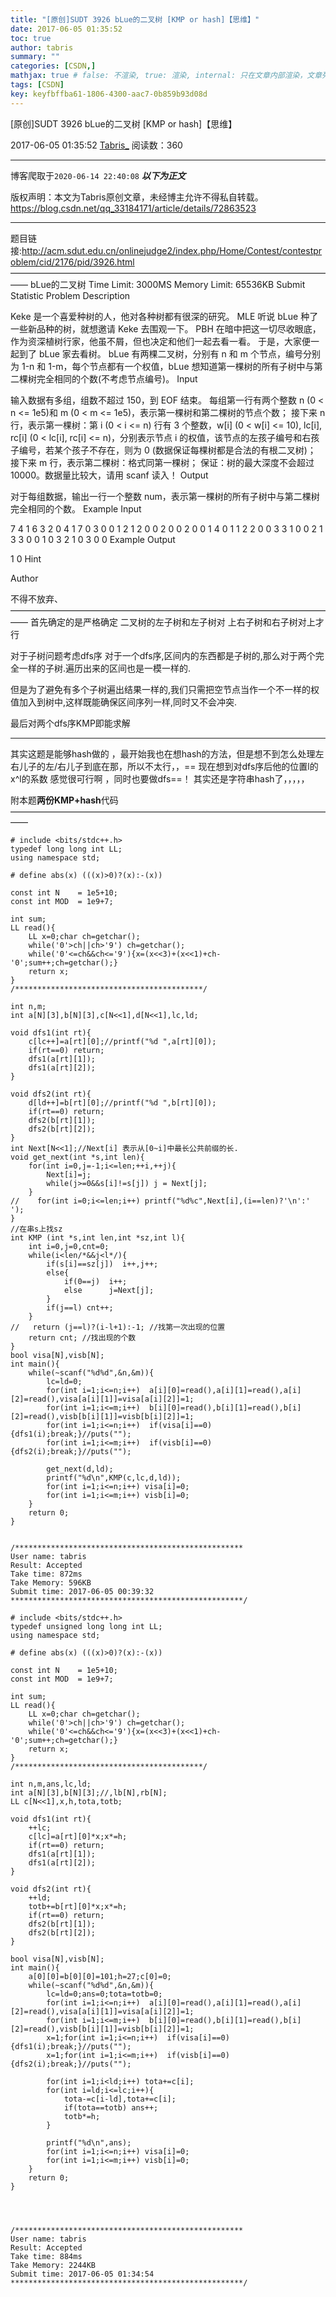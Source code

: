 ```yaml
---
title: "[原创]SUDT 3926 bLue的二叉树 [KMP or hash]【思维】"
date: 2017-06-05 01:35:52
toc: true
author: tabris
summary: ""
categories: [CSDN,]
mathjax: true # false: 不渲染, true: 渲染, internal: 只在文章内部渲染，文章列表中不渲染
tags: [CSDN]
key: keyfbffba61-1806-4300-aac7-0b859b93d08d
---
```


[原创]SUDT 3926 bLue的二叉树 [KMP or hash]【思维】

2017-06-05 01:35:52  [Tabris_](https://me.csdn.net/qq_33184171) 阅读数：360

---

博客爬取于`2020-06-14 22:40:08`
***以下为正文***

版权声明：本文为Tabris原创文章，未经博主允许不得私自转载。
https://blog.csdn.net/qq_33184171/article/details/72863523

<!-- more -->

---

题目链接:http://acm.sdut.edu.cn/onlinejudge2/index.php/Home/Contest/contestproblem/cid/2176/pid/3926.html
——————————————————————————————————————
bLue的二叉树
Time Limit: 3000MS Memory Limit: 65536KB
Submit Statistic
Problem Description

Keke 是一个喜爱种树的人，他对各种树都有很深的研究。
MLE 听说 bLue 种了一些新品种的树，就想邀请 Keke 去围观一下。
PBH 在暗中把这一切尽收眼底，作为资深植树行家，他虽不屑，但也决定和他们一起去看一看。
于是，大家便一起到了 bLue 家去看树。
bLue 有两棵二叉树，分别有 n 和 m 个节点，编号分别为 1-n 和 1-m，每个节点都有一个权值，bLue 想知道第一棵树的所有子树中与第二棵树完全相同的个数(不考虑节点编号)。
Input

输入数据有多组，组数不超过 150，到 EOF 结束。
每组第一行有两个整数 n (0 < n <= 1e5)和 m (0 < m <= 1e5)，表示第一棵树和第二棵树的节点个数；
接下来 n 行，表示第一棵树：第 i (0 < i <= n) 行有 3 个整数，w[i] (0 < w[i] <= 10), lc[i], rc[i] (0 < lc[i], rc[i] <= n)，分别表示节点 i 的权值，该节点的左孩子编号和右孩子编号，若某个孩子不存在，则为 0 (数据保证每棵树都是合法的有根二叉树)；
接下来 m 行，表示第二棵树：格式同第一棵树；
保证：树的最大深度不会超过 10000。数据量比较大，请用 scanf 读入！
Output

对于每组数据，输出一行一个整数 num，表示第一棵树的所有子树中与第二棵树完全相同的个数。
Example Input

7 4
1 6 3
2 0 4
1 7 0
3 0 0
1 2 1
2 0 0
2 0 0
2 0 0
1 4 0
1 1 2
2 0 0
3 3
1 0 0
2 1 3
3 0 0
1 0 3
2 1 0
3 0 0
Example Output

1
0
Hint

Author

不得不放弃、
——————————————————————————————————————
首先确定的是严格确定 二叉树的左子树和左子树对 上右子树和右子树对上才行

对于子树问题考虑dfs序
对于一个dfs序,区间内的东西都是子树的,那么对于两个完全一样的子树.遍历出来的区间也是一模一样的.

但是为了避免有多个子树遍出结果一样的,我们只需把空节点当作一个不一样的权值加入到树中,这样既能确保区间序列一样,同时又不会冲突.

最后对两个dfs序KMP即能求解


---
其实这题是能够hash做的 ，最开始我也在想hash的方法，但是想不到怎么处理左右儿子的左/右儿子到底在那，所以不太行，，== 现在想到对dfs序后他的位置l的x^l的系数  感觉很可行啊 ，同时也要做dfs==！  其实还是字符串hash了，，，，，

附本题**两份KMP+hash**代码
——————————————————————————————————————
```
# include <bits/stdc++.h>
typedef long long int LL;
using namespace std;

# define abs(x) (((x)>0)?(x):-(x))

const int N    = 1e5+10;
const int MOD  = 1e9+7;

int sum;
LL read(){
    LL x=0;char ch=getchar();
    while('0'>ch||ch>'9') ch=getchar();
    while('0'<=ch&&ch<='9'){x=(x<<3)+(x<<1)+ch-'0';sum++;ch=getchar();}
    return x;
}
/******************************************/

int n,m;
int a[N][3],b[N][3],c[N<<1],d[N<<1],lc,ld;

void dfs1(int rt){
    c[lc++]=a[rt][0];//printf("%d ",a[rt][0]);
    if(rt==0) return;
    dfs1(a[rt][1]);
    dfs1(a[rt][2]);
}

void dfs2(int rt){
    d[ld++]=b[rt][0];//printf("%d ",b[rt][0]);
    if(rt==0) return;
    dfs2(b[rt][1]);
    dfs2(b[rt][2]);
}
int Next[N<<1];//Next[i] 表示从[0~i]中最长公共前缀的长.
void get_next(int *s,int len){
    for(int i=0,j=-1;i<=len;++i,++j){
        Next[i]=j;
        while(j>=0&&s[i]!=s[j]) j = Next[j];
    }
//    for(int i=0;i<=len;i++) printf("%d%c",Next[i],(i==len)?'\n':' ');
}
//在串s上找sz
int KMP (int *s,int len,int *sz,int l){
    int i=0,j=0,cnt=0;
    while(i<len/*&&j<l*/){
        if(s[i]==sz[j])  i++,j++;
        else{
            if(0==j)  i++;
            else      j=Next[j];
        }
        if(j==l) cnt++;
    }
//   return (j==l)?(i-l+1):-1; //找第一次出现的位置
    return cnt; //找出现的个数
}
bool visa[N],visb[N];
int main(){
    while(~scanf("%d%d",&n,&m)){
        lc=ld=0;
        for(int i=1;i<=n;i++)  a[i][0]=read(),a[i][1]=read(),a[i][2]=read(),visa[a[i][1]]=visa[a[i][2]]=1;
        for(int i=1;i<=m;i++)  b[i][0]=read(),b[i][1]=read(),b[i][2]=read(),visb[b[i][1]]=visb[b[i][2]]=1;
        for(int i=1;i<=n;i++)  if(visa[i]==0){dfs1(i);break;}//puts("");
        for(int i=1;i<=m;i++)  if(visb[i]==0){dfs2(i);break;}//puts("");

        get_next(d,ld);
        printf("%d\n",KMP(c,lc,d,ld));
        for(int i=1;i<=n;i++) visa[i]=0;
        for(int i=1;i<=m;i++) visb[i]=0;
    }
    return 0;
}


/***************************************************
User name: tabris
Result: Accepted
Take time: 872ms
Take Memory: 596KB
Submit time: 2017-06-05 00:39:32
****************************************************/

# include <bits/stdc++.h>
typedef unsigned long long int LL;
using namespace std;

# define abs(x) (((x)>0)?(x):-(x))

const int N    = 1e5+10;
const int MOD  = 1e9+7;

int sum;
LL read(){
    LL x=0;char ch=getchar();
    while('0'>ch||ch>'9') ch=getchar();
    while('0'<=ch&&ch<='9'){x=(x<<3)+(x<<1)+ch-'0';sum++;ch=getchar();}
    return x;
}
/******************************************/

int n,m,ans,lc,ld;
int a[N][3],b[N][3];//,lb[N],rb[N];
LL c[N<<1],x,h,tota,totb;

void dfs1(int rt){
    ++lc;
    c[lc]=a[rt][0]*x;x*=h;
    if(rt==0) return;
    dfs1(a[rt][1]);
    dfs1(a[rt][2]);
}

void dfs2(int rt){
    ++ld;
    totb+=b[rt][0]*x;x*=h;
    if(rt==0) return;
    dfs2(b[rt][1]);
    dfs2(b[rt][2]);
}

bool visa[N],visb[N];
int main(){
    a[0][0]=b[0][0]=101;h=27;c[0]=0;
    while(~scanf("%d%d",&n,&m)){
        lc=ld=0;ans=0;tota=totb=0;
        for(int i=1;i<=n;i++)  a[i][0]=read(),a[i][1]=read(),a[i][2]=read(),visa[a[i][1]]=visa[a[i][2]]=1;
        for(int i=1;i<=m;i++)  b[i][0]=read(),b[i][1]=read(),b[i][2]=read(),visb[b[i][1]]=visb[b[i][2]]=1;
        x=1;for(int i=1;i<=n;i++)  if(visa[i]==0){dfs1(i);break;}//puts("");
        x=1;for(int i=1;i<=m;i++)  if(visb[i]==0){dfs2(i);break;}//puts("");

        for(int i=1;i<ld;i++) tota+=c[i];
        for(int i=ld;i<=lc;i++){
            tota-=c[i-ld],tota+=c[i];
            if(tota==totb) ans++;
            totb*=h;
        }

        printf("%d\n",ans);
        for(int i=1;i<=n;i++) visa[i]=0;
        for(int i=1;i<=m;i++) visb[i]=0;
    }
    return 0;
}




/***************************************************
User name: tabris
Result: Accepted
Take time: 884ms
Take Memory: 2244KB
Submit time: 2017-06-05 01:34:54
****************************************************/
```
